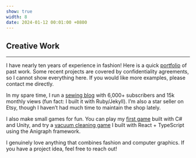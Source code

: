 ```yaml
---
show: true
width: 8
date: 2024-01-12 00:01:00 +0800
---
```


<div class="p-4">
    <h2>Creative Work</h2>
    <hr />
    <p>
         I have nearly ten years of experience in fashion! Here is a quick <a href="{{ '/assets/portfolio.pdf' | relative_url }}" target="_blank" rel="noopener">portfolio</a>
 of past work.  Some recent projects are covered by confidentiality agreements, so I cannot show everything here. If you would like more examples, please contact me directly.
    </p>
    <p>
          In my spare time, I run a  <a href="https://www.joannablumstudio.com" target="_blank" rel="noopener">sewing blog</a> with 6,000+ subscribers and 15k monthly views (fun fact: I built it with Ruby/Jekyll). I’m also a star seller on Etsy, though I haven’t had much time to maintain the shop lately.
    </p>
    <p>
          I also make small games for fun. You can play my <a href="https://jojosalad.itch.io/seans-wild-ride" target="_blank" rel="noopener">first game</a> built with C# and Unity, and try a <a href="https://jojosaladd.github.io/vacuum_cleaner" target="_blank" rel="noopener">vacuum cleaning game</a> I built with React + TypeScript using the Anigraph framework.
    </p>
    <p>
         I genuinely love anything that combines fashion and computer graphics. If you have a project idea, feel free to reach out!
    </p>
</div>
